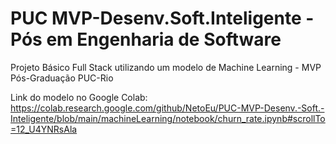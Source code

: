 # PUC MVP-Desenv.Soft.Inteligente - Pós em Engenharia de Software
Projeto Básico Full Stack utilizando um modelo de Machine Learning - MVP Pós-Graduação PUC-Rio

Link do modelo no Google Colab:
https://colab.research.google.com/github/NetoEu/PUC-MVP-Desenv.-Soft.-Inteligente/blob/main/machineLearning/notebook/churn_rate.ipynb#scrollTo=12_U4YNRsAla
